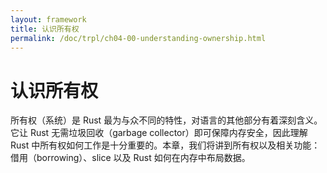 ```yaml
---
layout: framework
title: 认识所有权
permalink: /doc/trpl/ch04-00-understanding-ownership.html
---
```

# 认识所有权

<!-- https://github.com/rust-lang/book/blob/main/src/ch04-00-understanding-ownership.md -->
<!-- commit a5e0c5b2c5f9054be3b961aea2c7edfeea591de8 -->

所有权（系统）是 Rust 最为与众不同的特性，对语言的其他部分有着深刻含义。它让 Rust 无需垃圾回收（garbage collector）即可保障内存安全，因此理解 Rust 中所有权如何工作是十分重要的。本章，我们将讲到所有权以及相关功能：借用（borrowing）、slice 以及 Rust 如何在内存中布局数据。
